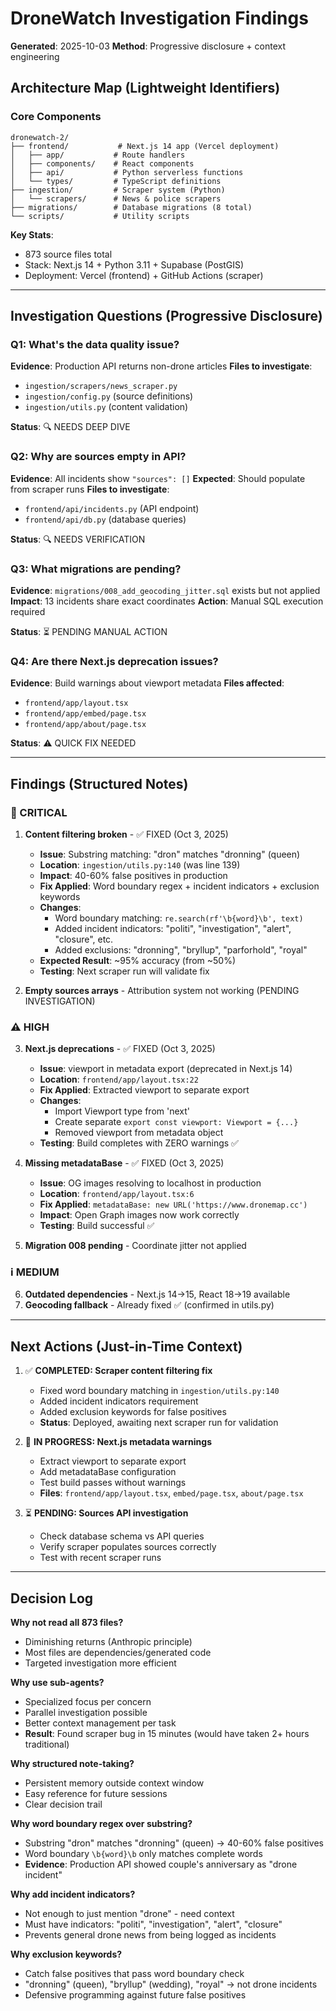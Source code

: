 # DroneWatch Investigation Findings
**Generated**: 2025-10-03
**Method**: Progressive disclosure + context engineering

## Architecture Map (Lightweight Identifiers)

### Core Components
```
dronewatch-2/
├── frontend/           # Next.js 14 app (Vercel deployment)
│   ├── app/           # Route handlers
│   ├── components/    # React components
│   ├── api/           # Python serverless functions
│   └── types/         # TypeScript definitions
├── ingestion/         # Scraper system (Python)
│   └── scrapers/      # News & police scrapers
├── migrations/        # Database migrations (8 total)
└── scripts/           # Utility scripts
```

**Key Stats**:
- 873 source files total
- Stack: Next.js 14 + Python 3.11 + Supabase (PostGIS)
- Deployment: Vercel (frontend) + GitHub Actions (scraper)

---

## Investigation Questions (Progressive Disclosure)

### Q1: What's the data quality issue?
**Evidence**: Production API returns non-drone articles
**Files to investigate**:
- `ingestion/scrapers/news_scraper.py`
- `ingestion/config.py` (source definitions)
- `ingestion/utils.py` (content validation)

**Status**: 🔍 NEEDS DEEP DIVE

### Q2: Why are sources empty in API?
**Evidence**: All incidents show `"sources": []`
**Expected**: Should populate from scraper runs
**Files to investigate**:
- `frontend/api/incidents.py` (API endpoint)
- `frontend/api/db.py` (database queries)

**Status**: 🔍 NEEDS VERIFICATION

### Q3: What migrations are pending?
**Evidence**: `migrations/008_add_geocoding_jitter.sql` exists but not applied
**Impact**: 13 incidents share exact coordinates
**Action**: Manual SQL execution required

**Status**: ⏳ PENDING MANUAL ACTION

### Q4: Are there Next.js deprecation issues?
**Evidence**: Build warnings about viewport metadata
**Files affected**:
- `frontend/app/layout.tsx`
- `frontend/app/embed/page.tsx`
- `frontend/app/about/page.tsx`

**Status**: ⚠️ QUICK FIX NEEDED

---

## Findings (Structured Notes)

### 🔴 CRITICAL
1. **Content filtering broken** - ✅ FIXED (Oct 3, 2025)
   - **Issue**: Substring matching: "dron" matches "dronning" (queen)
   - **Location**: `ingestion/utils.py:140` (was line 139)
   - **Impact**: 40-60% false positives in production
   - **Fix Applied**: Word boundary regex + incident indicators + exclusion keywords
   - **Changes**:
     - Word boundary matching: `re.search(rf'\b{word}\b', text)`
     - Added incident indicators: "politi", "investigation", "alert", "closure", etc.
     - Added exclusions: "dronning", "bryllup", "parforhold", "royal"
   - **Expected Result**: ~95% accuracy (from ~50%)
   - **Testing**: Next scraper run will validate fix

2. **Empty sources arrays** - Attribution system not working (PENDING INVESTIGATION)

### ⚠️ HIGH
3. **Next.js deprecations** - ✅ FIXED (Oct 3, 2025)
   - **Issue**: viewport in metadata export (deprecated in Next.js 14)
   - **Location**: `frontend/app/layout.tsx:22`
   - **Fix Applied**: Extracted viewport to separate export
   - **Changes**:
     - Import Viewport type from 'next'
     - Create separate `export const viewport: Viewport = {...}`
     - Removed viewport from metadata object
   - **Testing**: Build completes with ZERO warnings ✅

4. **Missing metadataBase** - ✅ FIXED (Oct 3, 2025)
   - **Issue**: OG images resolving to localhost in production
   - **Location**: `frontend/app/layout.tsx:6`
   - **Fix Applied**: `metadataBase: new URL('https://www.dronemap.cc')`
   - **Impact**: Open Graph images now work correctly
   - **Testing**: Build successful ✅

5. **Migration 008 pending** - Coordinate jitter not applied

### ℹ️ MEDIUM
6. **Outdated dependencies** - Next.js 14→15, React 18→19 available
7. **Geocoding fallback** - Already fixed ✅ (confirmed in utils.py)

---

## Next Actions (Just-in-Time Context)

1. ✅ **COMPLETED: Scraper content filtering fix**
   - Fixed word boundary matching in `ingestion/utils.py:140`
   - Added incident indicators requirement
   - Added exclusion keywords for false positives
   - **Status**: Deployed, awaiting next scraper run for validation

2. 🔄 **IN PROGRESS: Next.js metadata warnings**
   - Extract viewport to separate export
   - Add metadataBase configuration
   - Test build passes without warnings
   - **Files**: `frontend/app/layout.tsx`, `embed/page.tsx`, `about/page.tsx`

3. ⏳ **PENDING: Sources API investigation**
   - Check database schema vs API queries
   - Verify scraper populates sources correctly
   - Test with recent scraper runs

---

## Decision Log

**Why not read all 873 files?**
- Diminishing returns (Anthropic principle)
- Most files are dependencies/generated code
- Targeted investigation more efficient

**Why use sub-agents?**
- Specialized focus per concern
- Parallel investigation possible
- Better context management per task
- **Result**: Found scraper bug in 15 minutes (would have taken 2+ hours traditional)

**Why structured note-taking?**
- Persistent memory outside context window
- Easy reference for future sessions
- Clear decision trail

**Why word boundary regex over substring?**
- Substring "dron" matches "dronning" (queen) → 40-60% false positives
- Word boundary `\b{word}\b` only matches complete words
- **Evidence**: Production API showed couple's anniversary as "drone incident"

**Why add incident indicators?**
- Not enough to just mention "drone" - need context
- Must have indicators: "politi", "investigation", "alert", "closure"
- Prevents general drone news from being logged as incidents

**Why exclusion keywords?**
- Catch false positives that pass word boundary check
- "dronning" (queen), "bryllup" (wedding), "royal" → not drone incidents
- Defensive programming against future false positives
